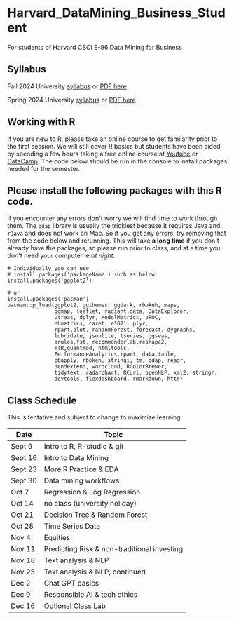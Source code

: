 # Harvard_DataMining_Business_Student
For students of Harvard CSCI E-96 Data Mining for Business

## Syllabus
Fall 2024 University [syllabus](https://harvard.simplesyllabus.com/doc/k6cprbiwb/Fall-Term-2024-Full-Term-CSCI-E-96-1-Data-Mining-for-Business?mode=view)
or [PDF here](https://harvard.simplesyllabus.com/api2/doc-pdf/k6cprbiwb/Fall-Term-2024-Full-Term-CSCI-E-96-1-Data-Mining-for-Business.pdf?locale=en-US)

Spring 2024 University [syllabus](https://harvard.simplesyllabus.com/doc/lb0nf6j56/Spring-Term-2024-Full-Term-CSCI-E-96-1-Data-Mining-for-Business?mode=view) or 
[PDF here](https://harvard.simplesyllabus.com/api2/doc-pdf/lb0nf6j56/Spring-Term-2024-Full-Term-CSCI-E-96-1-Data-Mining-for-Business.pdf?locale=en-US)

## Working with R
If you are new to R, please take an online course to get familarity prior to the first session.  We will still cover R basics but students have been aided by spending a few hours taking a free online course at [Youtube](https://www.youtube.com/watch?v=eR-XRSKsuR4) or [DataCamp](https://www.datacamp.com).  The code below should be run in the console to install packages needed for the semester.

## Please install the following packages with this R code.
If you encounter any errors don't worry we will find time to work through them.  The `qdap` library is usually the trickiest because it requires Java and `rJava` and does not work on Mac.  So if you get any errors, try removing that from the code below and rerunning.  This will take **a long time** if you don't already have the packages, so please run prior to class, and at a time you don't need your computer ie *at night*.
```
# Individually you can use 
# install.packages('packageName') such as below:
install.packages('ggplot2')

# or 
install.packages('pacman')
pacman::p_load(ggplot2, ggthemes, ggdark, rbokeh, maps, 
               ggmap, leaflet, radiant.data, DataExplorer,
               vtreat, dplyr, ModelMetrics, pROC,
               MLmetrics, caret, e1071, plyr, 
               rpart.plot, randomForest, forecast, dygraphs,
               lubridate, jsonlite, tseries, ggseas,
               arules,fst, recommenderlab,reshape2,
               TTR,quantmod, htmltools,
               PerformanceAnalytics,rpart, data.table,
               pbapply, rbokeh, stringi, tm, qdap, readr,
               dendextend, wordcloud, RColorBrewer,
               tidytext, radarchart, RCurl, openNLP, xml2, stringr,
               devtools, flexdashboard, rmarkdown, httr)

```

## Class Schedule 

This is tentative and subject to change to maximize learning

|Date     | Topic  |
|---------|------------|
| Sept 9  | Intro to R, R-studio & git  |
| Sept 16  | Intro to Data Mining   |
| Sept 23   | More R Practice & EDA  |
| Sept 30  | Data mining workflows  |
| Oct 7   | Regression & Log Regression  |
| Oct 14  | no class (university holiday)  |
| Oct 21   | Decision Tree & Random Forest  |
| Oct 28  | Time Series Data  |
| Nov 4  | Equities  |
| Nov 11   | Predicting Risk & non-traditional investing  |
| Nov 18   | Text analysis & NLP  |
| Nov 25  | Text analysis & NLP, continued  |
| Dec 2  | Chat GPT basics  |
| Dec 9  | Responsible AI & tech ethics  |
| Dec 16   | Optional Class Lab  |